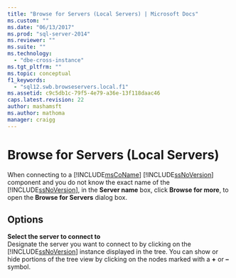 ```yaml
---
title: "Browse for Servers (Local Servers) | Microsoft Docs"
ms.custom: ""
ms.date: "06/13/2017"
ms.prod: "sql-server-2014"
ms.reviewer: ""
ms.suite: ""
ms.technology: 
  - "dbe-cross-instance"
ms.tgt_pltfrm: ""
ms.topic: conceptual
f1_keywords: 
  - "sql12.swb.browseservers.local.f1"
ms.assetid: c9c5db1c-79f5-4e79-a36e-13f118daac46
caps.latest.revision: 22
author: mashamsft
ms.author: mathoma
manager: craigg
---
```

# Browse for Servers (Local Servers)
  When connecting to a [!INCLUDE[msCoName](../includes/msconame-md.md)] [!INCLUDE[ssNoVersion](../includes/ssnoversion-md.md)] component and you do not know the exact name of the [!INCLUDE[ssNoVersion](../includes/ssnoversion-md.md)], in the **Server name** box, click **Browse for more**, to open the **Browse for Servers** dialog box.  
  
## Options  
 **Select the server to connect to**  
 Designate the server you want to connect to by clicking on the [!INCLUDE[ssNoVersion](../includes/ssnoversion-md.md)] instance displayed in the tree. You can show or hide portions of the tree view by clicking on the nodes marked with a **+** or **–** symbol.  
  
  
